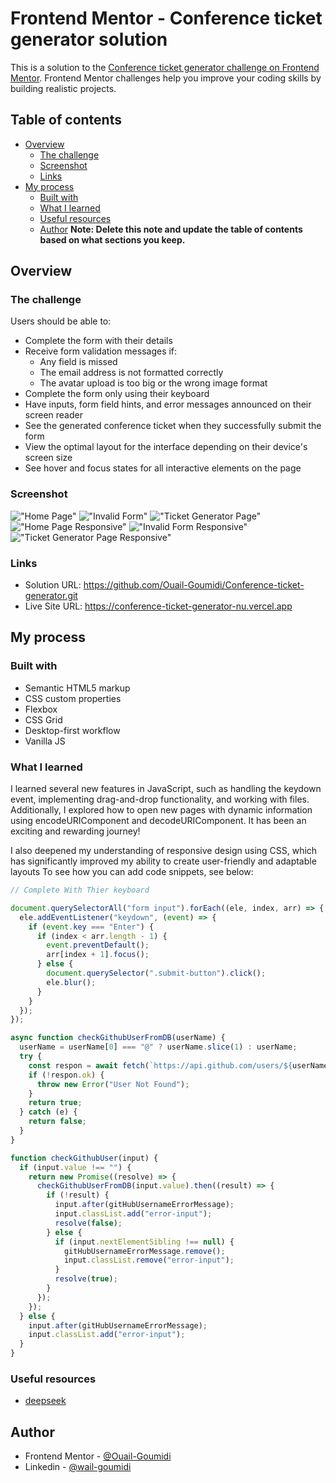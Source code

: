 # Frontend Mentor - Conference ticket generator solution

This is a solution to the [Conference ticket generator challenge on Frontend Mentor](https://www.frontendmentor.io/challenges/conference-ticket-generator-oq5gFIU12w). Frontend Mentor challenges help you improve your coding skills by building realistic projects.

## Table of contents

- [Overview](#overview)
  - [The challenge](#the-challenge)
  - [Screenshot](#screenshot)
  - [Links](#links)
- [My process](#my-process)
  - [Built with](#built-with)
  - [What I learned](#what-i-learned)
  - [Useful resources](#useful-resources)
  - [Author](#author)
**Note: Delete this note and update the table of contents based on what sections you keep.**

## Overview

### The challenge

Users should be able to:

- Complete the form with their details
- Receive form validation messages if:
  - Any field is missed
  - The email address is not formatted correctly
  - The avatar upload is too big or the wrong image format
- Complete the form only using their keyboard
- Have inputs, form field hints, and error messages announced on their screen reader
- See the generated conference ticket when they successfully submit the form
- View the optimal layout for the interface depending on their device's screen size
- See hover and focus states for all interactive elements on the page

### Screenshot

!["Home Page"](./screenshot/Screenshot%20_Home_page.png)
!["Invalid Form"](./screenshot/Screenshot_invalide_fields.png)
!["Ticket Generator Page"](./screenshot/Screenshot_ticket_generator.png)
!["Home Page Responsive"](./screenshot/Screenshot_Responsive_Home_page.png)
!["Invalid Form Responsive"](./screenshot/Screenshot_invalide_fields_Responsive.png)
!["Ticket Generator Page Responsive"](./screenshot/Screenshot_ticket_generator_Responsive.png)

### Links

- Solution URL: https://github.com/Ouail-Goumidi/Conference-ticket-generator.git
- Live Site URL: https://conference-ticket-generator-nu.vercel.app

## My process

### Built with

- Semantic HTML5 markup
- CSS custom properties
- Flexbox
- CSS Grid
- Desktop-first workflow
- Vanilla JS


### What I learned

I learned several new features in JavaScript, such as handling the keydown event, implementing drag-and-drop functionality, and working with files. Additionally, I explored how to open new pages with dynamic information using encodeURIComponent and decodeURIComponent. It has been an exciting and rewarding journey!

I also deepened my understanding of responsive design using CSS, which has significantly improved my ability to create user-friendly and adaptable layouts
To see how you can add code snippets, see below:

```js
// Complete With Thier keyboard

document.querySelectorAll("form input").forEach((ele, index, arr) => {
  ele.addEventListener("keydown", (event) => {
    if (event.key === "Enter") {
      if (index < arr.length - 1) {
        event.preventDefault();
        arr[index + 1].focus();
      } else {
        document.querySelector(".submit-button").click();
        ele.blur();
      }
    }
  });
});

```

```js
async function checkGithubUserFromDB(userName) {
  userName = userName[0] === "@" ? userName.slice(1) : userName;
  try {
    const respon = await fetch(`https://api.github.com/users/${userName}`);
    if (!respon.ok) {
      throw new Error("User Not Found");
    }
    return true;
  } catch (e) {
    return false;
  }
}

function checkGithubUser(input) {
  if (input.value !== "") {
    return new Promise((resolve) => {
      checkGithubUserFromDB(input.value).then((result) => {
        if (!result) {
          input.after(gitHubUsernameErrorMessage);
          input.classList.add("error-input");
          resolve(false);
        } else {
          if (input.nextElementSibling !== null) {
            gitHubUsernameErrorMessage.remove();
            input.classList.remove("error-input");
          }
          resolve(true);
        }
      });
    });
  } else {
    input.after(gitHubUsernameErrorMessage);
    input.classList.add("error-input");
  }
}


```

### Useful resources

- [deepseek](https://chat.deepseek.com)

## Author


- Frontend Mentor - [@Ouail-Goumidi](https://www.frontendmentor.io/profile/Ouail-Goumidi)
- Linkedin - [@wail-goumidi](https://www.linkedin.com/in/wail-goumidi-7992212b1/)

